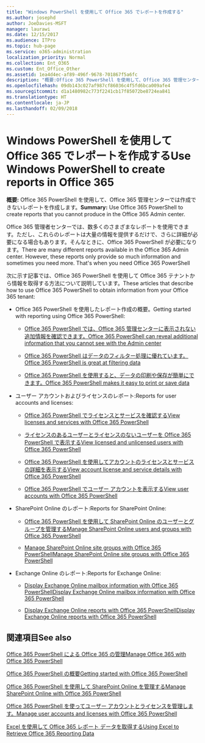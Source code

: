 ```yaml
---
title: "Windows PowerShell を使用して Office 365 でレポートを作成する"
ms.author: josephd
author: JoeDavies-MSFT
manager: laurawi
ms.date: 12/15/2017
ms.audience: ITPro
ms.topic: hub-page
ms.service: o365-administration
localization_priority: Normal
ms.collection: Ent_O365
ms.custom: Ent_Office_Other
ms.assetid: 1ea4d4ec-af89-496f-9678-701867f5a6fc
description: "概要:Office 365 PowerShell を使用して、Office 365 管理センターでは作成できないレポートを作成します。"
ms.openlocfilehash: 09db143c027af987cf86036c4f5fd6bca009afe4
ms.sourcegitcommit: d1a1480982c773f2241cb17f85072be8724ea841
ms.translationtype: HT
ms.contentlocale: ja-JP
ms.lasthandoff: 02/09/2018
---
```

# <a name="use-windows-powershell-to-create-reports-in-office-365"></a><span data-ttu-id="fd292-103">Windows PowerShell を使用して Office 365 でレポートを作成する</span><span class="sxs-lookup"><span data-stu-id="fd292-103">Use Windows PowerShell to create reports in Office 365</span></span>

 <span data-ttu-id="fd292-104">**概要:** Office 365 PowerShell を使用して、Office 365 管理センターでは作成できないレポートを作成します。</span><span class="sxs-lookup"><span data-stu-id="fd292-104">**Summary:** Use Office 365 PowerShell to create reports that you cannot produce in the Office 365 Admin center.</span></span>
  
<span data-ttu-id="fd292-p101">Office 365 管理者センターでは、数多くのさまざまなレポートを使用できます。ただし、これらのレポートは大量の情報を提供するだけで、さらに詳細が必要になる場合もあります。そんなときに、Office 365 PowerShell が必要になります。</span><span class="sxs-lookup"><span data-stu-id="fd292-p101">There are many different reports available in the Office 365 Admin center. However, these reports only provide so much information and sometimes you need more. That's when you need Office 365 PowerShell</span></span>
  
<span data-ttu-id="fd292-108">次に示す記事では、Office 365 PowerShell を使用して Office 365 テナントから情報を取得する方法について説明しています。</span><span class="sxs-lookup"><span data-stu-id="fd292-108">These articles that describe how to use Office 365 PowerShell to obtain information from your Office 365 tenant:</span></span>
  
- <span data-ttu-id="fd292-109">Office 365 PowerShell を使用したレポート作成の概要。</span><span class="sxs-lookup"><span data-stu-id="fd292-109">Getting started with reporting using Office 365 PowerShell:</span></span>
    
  - [<span data-ttu-id="fd292-110">Office 365 PowerShell では、Office 365 管理センターに表示されない追加情報を確認できます。</span><span class="sxs-lookup"><span data-stu-id="fd292-110">Office 365 PowerShell can reveal additional information that you cannot see with the Admin center</span></span>](https://technet.microsoft.com/library/dn568034.aspx#reveal)
    
  - [<span data-ttu-id="fd292-111">Office 365 PowerShell はデータのフィルター処理に優れています。</span><span class="sxs-lookup"><span data-stu-id="fd292-111">Office 365 PowerShell is great at filtering data</span></span>](https://technet.microsoft.com/library/dn568034.aspx#filter)
    
  - [<span data-ttu-id="fd292-112">Office 365 PowerShell を使用すると、データの印刷や保存が簡単にできます。</span><span class="sxs-lookup"><span data-stu-id="fd292-112">Office 365 PowerShell makes it easy to print or save data</span></span>](https://technet.microsoft.com/library/dn568034.aspx#printsave)
    
- <span data-ttu-id="fd292-113">ユーザー アカウントおよびライセンスのレポート:</span><span class="sxs-lookup"><span data-stu-id="fd292-113">Reports for user accounts and licenses:</span></span>
    
  - [<span data-ttu-id="fd292-114">Office 365 PowerShell でライセンスとサービスを確認する</span><span class="sxs-lookup"><span data-stu-id="fd292-114">View licenses and services with Office 365 PowerShell</span></span>](view-licenses-and-services-with-office-365-powershell.md)
    
  - [<span data-ttu-id="fd292-115">ライセンスのあるユーザーとライセンスのないユーザーを Office 365 PowerShell で表示する</span><span class="sxs-lookup"><span data-stu-id="fd292-115">View licensed and unlicensed users with Office 365 PowerShell</span></span>](view-licensed-and-unlicensed-users-with-office-365-powershell.md)
    
  - [<span data-ttu-id="fd292-116">Office 365 PowerShell を使用してアカウントのライセンスとサービスの詳細を表示する</span><span class="sxs-lookup"><span data-stu-id="fd292-116">View account license and service details with Office 365 PowerShell</span></span>](view-account-license-and-service-details-with-office-365-powershell.md)
    
  - [<span data-ttu-id="fd292-117">Office 365 PowerShell でユーザー アカウントを表示する</span><span class="sxs-lookup"><span data-stu-id="fd292-117">View user accounts with Office 365 PowerShell</span></span>](view-user-accounts-with-office-365-powershell.md)
    
- <span data-ttu-id="fd292-118">SharePoint Online のレポート:</span><span class="sxs-lookup"><span data-stu-id="fd292-118">Reports for SharePoint Online:</span></span>
    
  - [<span data-ttu-id="fd292-119">Office 365 PowerShell を使用して SharePoint Online のユーザーとグループを管理する</span><span class="sxs-lookup"><span data-stu-id="fd292-119">Manage SharePoint Online users and groups with Office 365 PowerShell</span></span>](http://technet.microsoft.com/library/9680af2e-a965-4e62-92ee-da72105c7800.aspx)
    
  - [<span data-ttu-id="fd292-120">Manage SharePoint Online site groups with Office 365 PowerShell</span><span class="sxs-lookup"><span data-stu-id="fd292-120">Manage SharePoint Online site groups with Office 365 PowerShell</span></span>](http://technet.microsoft.com/library/122f4099-c78d-4cce-bab0-4343b04596ae.aspx)
    
- <span data-ttu-id="fd292-121">Exchange Online のレポート:</span><span class="sxs-lookup"><span data-stu-id="fd292-121">Reports for Exchange Online:</span></span>
    
  - [<span data-ttu-id="fd292-122">Display Exchange Online mailbox information with Office 365 PowerShell</span><span class="sxs-lookup"><span data-stu-id="fd292-122">Display Exchange Online mailbox information with Office 365 PowerShell</span></span>](http://technet.microsoft.com/library/13843002-56ca-4b75-81c5-84386522b01b.aspx)
    
  - [<span data-ttu-id="fd292-123">Display Exchange Online reports with Office 365 PowerShell</span><span class="sxs-lookup"><span data-stu-id="fd292-123">Display Exchange Online reports with Office 365 PowerShell</span></span>](http://technet.microsoft.com/library/4873a063-9fc4-4ed9-826a-6e935fef61d4.aspx)
    
## <a name="see-also"></a><span data-ttu-id="fd292-124">関連項目</span><span class="sxs-lookup"><span data-stu-id="fd292-124">See also</span></span>

#### 

[<span data-ttu-id="fd292-125">Office 365 PowerShell による Office 365 の管理</span><span class="sxs-lookup"><span data-stu-id="fd292-125">Manage Office 365 with Office 365 PowerShell</span></span>](manage-office-365-with-office-365-powershell.md)
  
[<span data-ttu-id="fd292-126">Office 365 PowerShell の概要</span><span class="sxs-lookup"><span data-stu-id="fd292-126">Getting started with Office 365 PowerShell</span></span>](getting-started-with-office-365-powershell.md)
  
[<span data-ttu-id="fd292-127">Office 365 PowerShell を使用して SharePoint Online を管理する</span><span class="sxs-lookup"><span data-stu-id="fd292-127">Manage SharePoint Online with Office 365 PowerShell</span></span>](manage-sharepoint-online-with-office-365-powershell.md)
  
[<span data-ttu-id="fd292-128">Office 365 PowerShell を使ってユーザー アカウントとライセンスを管理します。</span><span class="sxs-lookup"><span data-stu-id="fd292-128">Manage user accounts and licenses with Office 365 PowerShell</span></span>](manage-user-accounts-and-licenses-with-office-365-powershell.md)
  
[<span data-ttu-id="fd292-129">Excel を使用して Office 365 レポート データを取得する</span><span class="sxs-lookup"><span data-stu-id="fd292-129">Using Excel to Retrieve Office 365 Reporting Data</span></span>](using-excel-to-retrieve-office-365-reporting-data.md)

